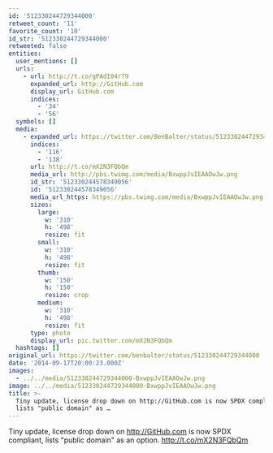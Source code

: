 ```yaml
---
id: '512330244729344000'
retweet_count: '11'
favorite_count: '10'
id_str: '512330244729344000'
retweeted: false
entities:
  user_mentions: []
  urls:
    - url: http://t.co/gPAdI04rT9
      expanded_url: http://GitHub.com
      display_url: GitHub.com
      indices:
        - '34'
        - '56'
  symbols: []
  media:
    - expanded_url: https://twitter.com/BenBalter/status/512330244729344000/photo/1
      indices:
        - '116'
        - '138'
      url: http://t.co/mX2N3FQbQm
      media_url: http://pbs.twimg.com/media/BxwppJvIEAAOwJw.png
      id_str: '512330244578349056'
      id: '512330244578349056'
      media_url_https: https://pbs.twimg.com/media/BxwppJvIEAAOwJw.png
      sizes:
        large:
          w: '310'
          h: '498'
          resize: fit
        small:
          w: '310'
          h: '498'
          resize: fit
        thumb:
          w: '150'
          h: '150'
          resize: crop
        medium:
          w: '310'
          h: '498'
          resize: fit
      type: photo
      display_url: pic.twitter.com/mX2N3FQbQm
  hashtags: []
original_url: https://twitter.com/benbalter/status/512330244729344000
date: '2014-09-17T20:00:23.000Z'
images:
  - ../../media/512330244729344000-BxwppJvIEAAOwJw.png
image: ../../media/512330244729344000-BxwppJvIEAAOwJw.png
title: >-
  Tiny update, license drop down on http://GitHub.com is now SPDX compliant,
  lists "public domain" as …
---
```


Tiny update, license drop down on http://GitHub.com is now SPDX compliant, lists "public domain" as an option. http://t.co/mX2N3FQbQm